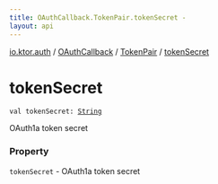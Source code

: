 ```yaml
---
title: OAuthCallback.TokenPair.tokenSecret - 
layout: api
---
```


<div class='api-docs-breadcrumbs'><a href="../../index.html">io.ktor.auth</a> / <a href="../index.html">OAuthCallback</a> / <a href="index.html">TokenPair</a> / <a href="./token-secret.html">tokenSecret</a></div>

# tokenSecret

<div class="signature"><code><span class="keyword">val </span><span class="identifier">tokenSecret</span><span class="symbol">: </span><a href="https://kotlinlang.org/api/latest/jvm/stdlib/kotlin/-string/index.html"><span class="identifier">String</span></a></code></div>

OAuth1a token secret

### Property

<code>tokenSecret</code> - OAuth1a token secret
